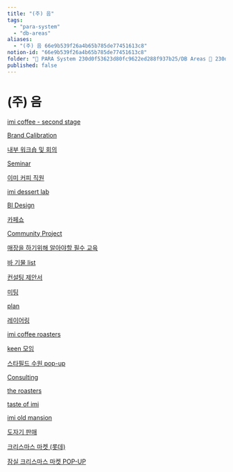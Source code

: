 ```yaml
---
title: "(주) 음"
tags:
  - "para-system"
  - "db-areas"
aliases:
  - "(주) 음 66e9b539f26a4b65b785de77451613c8"
notion-id: "66e9b539f26a4b65b785de77451613c8"
folder: "🚀 PARA System 230d0f53623d80fc9622ed288f937b25/DB Areas 🔲 230d0f53623d812fa0e9f500c4679623"
published: false
---
```


# (주) 음

[imi coffee - second stage]((주)%20%EC%9D%8C%2066e9b539f26a4b65b785de77451613c8/imi%20coffee%20-%20second%20stage%20e7dfb612887640d1b5fb68c0bb98ac6f.md)

[Brand Calibration]((주)%20%EC%9D%8C%2066e9b539f26a4b65b785de77451613c8/Brand%20Calibration%20b763e5f4a0d94fc0a1804daf2b4cbf05.md)

[내부 워크숍 및 회의]((주)%20%EC%9D%8C%2066e9b539f26a4b65b785de77451613c8/%EB%82%B4%EB%B6%80%20%EC%9B%8C%ED%81%AC%EC%88%8D%20%EB%B0%8F%20%ED%9A%8C%EC%9D%98%20c09642829cbb460caade3d89d7122a12.md)

[Seminar]((주)%20%EC%9D%8C%2066e9b539f26a4b65b785de77451613c8/Seminar%20fec8f8f2d3df47b1b21cd29d3a79973b.md)

[이미 커피 직원 ]((주)%20%EC%9D%8C%2066e9b539f26a4b65b785de77451613c8/%EC%9D%B4%EB%AF%B8%20%EC%BB%A4%ED%94%BC%20%EC%A7%81%EC%9B%90%2072083782ed1d490182936249bd6da0b0.md)

[imi dessert lab]((주)%20%EC%9D%8C%2066e9b539f26a4b65b785de77451613c8/imi%20dessert%20lab%205cede3390c36445e9a8d7929b28a2c5a.md)

[BI Design]((주)%20%EC%9D%8C%2066e9b539f26a4b65b785de77451613c8/BI%20Design%201dfc917cb3014f86b6ce626043889df1.md)

[카페쇼]((주)%20%EC%9D%8C%2066e9b539f26a4b65b785de77451613c8/%EC%B9%B4%ED%8E%98%EC%87%BC%20d5523d3286ac43f885e3942db25ee5d1.md)

[Community Project]((주)%20%EC%9D%8C%2066e9b539f26a4b65b785de77451613c8/Community%20Project%201f8ae95ccdce412ba687daea466526f2.md)

[매장을 하기위해 알아야할 필수 교육]((주)%20%EC%9D%8C%2066e9b539f26a4b65b785de77451613c8/%EB%A7%A4%EC%9E%A5%EC%9D%84%20%ED%95%98%EA%B8%B0%EC%9C%84%ED%95%B4%20%EC%95%8C%EC%95%84%EC%95%BC%ED%95%A0%20%ED%95%84%EC%88%98%20%EA%B5%90%EC%9C%A1%2085d528383a594c56b3eb6441eb66c443.md)

[바 기물 list]((주)%20%EC%9D%8C%2066e9b539f26a4b65b785de77451613c8/%EB%B0%94%20%EA%B8%B0%EB%AC%BC%20list%2097f0016ecdf14d898df4c42bc42b8afd.md)

[컨설팅 제안서]((주)%20%EC%9D%8C%2066e9b539f26a4b65b785de77451613c8/%EC%BB%A8%EC%84%A4%ED%8C%85%20%EC%A0%9C%EC%95%88%EC%84%9C%20ca09ca74f300494baa5f97074053b8d2.md)

[미팅]((주)%20%EC%9D%8C%2066e9b539f26a4b65b785de77451613c8/%EB%AF%B8%ED%8C%85%20aa657b2f43e64446957fc2d7f19798fa.md)

[plan]((주)%20%EC%9D%8C%2066e9b539f26a4b65b785de77451613c8/plan%2028d82bc3f301484db15d979687f79a7b.md)

[레이어링]((주)%20%EC%9D%8C%2066e9b539f26a4b65b785de77451613c8/%EB%A0%88%EC%9D%B4%EC%96%B4%EB%A7%81%2032ba473a610b4c55ad611ee162cc0e56.md)

[imi coffee roasters]((주)%20%EC%9D%8C%2066e9b539f26a4b65b785de77451613c8/imi%20coffee%20roasters%20248b175c63404d908ecd9fecbb0dc3e4.md)

[keen 모임]((주)%20%EC%9D%8C%2066e9b539f26a4b65b785de77451613c8/keen%20%EB%AA%A8%EC%9E%84%200b2d88b32ea248ef8351291c60c8b4f0.md)

[스타필드 수원 pop-up ]((주)%20%EC%9D%8C%2066e9b539f26a4b65b785de77451613c8/%EC%8A%A4%ED%83%80%ED%95%84%EB%93%9C%20%EC%88%98%EC%9B%90%20pop-up%2084ba6cb73a514385887e490166f300b2.md)

[Consulting]((주)%20%EC%9D%8C%2066e9b539f26a4b65b785de77451613c8/Consulting%202dc9598b52424ea9a92ed0b3cf650ae9.md)

[the roasters]((주)%20%EC%9D%8C%2066e9b539f26a4b65b785de77451613c8/the%20roasters%200c2b90a4832c4ecebba3b98c6edcee57.md)

[taste of imi]((주)%20%EC%9D%8C%2066e9b539f26a4b65b785de77451613c8/taste%20of%20imi%205f050d615ada4bd39418ed7831bbf8a6.md)

[imi old mansion]((주)%20%EC%9D%8C%2066e9b539f26a4b65b785de77451613c8/imi%20old%20mansion%204b7399e9df7949cd8438f8b27b469dc6.md)

[도자기 판매]((주)%20%EC%9D%8C%2066e9b539f26a4b65b785de77451613c8/%EB%8F%84%EC%9E%90%EA%B8%B0%20%ED%8C%90%EB%A7%A4%2011fd0f53623d807bb453f1230327f783.md)

[크리스마스 마켓 (롯데)]((주)%20%EC%9D%8C%2066e9b539f26a4b65b785de77451613c8/%ED%81%AC%EB%A6%AC%EC%8A%A4%EB%A7%88%EC%8A%A4%20%EB%A7%88%EC%BC%93%20(%EB%A1%AF%EB%8D%B0)%2010cd0f53623d802f9d94f066ed949c99.md)

[잠실 크리스마스 마켓 POP-UP]((주)%20%EC%9D%8C%2066e9b539f26a4b65b785de77451613c8/%EC%9E%A0%EC%8B%A4%20%ED%81%AC%EB%A6%AC%EC%8A%A4%EB%A7%88%EC%8A%A4%20%EB%A7%88%EC%BC%93%20POP-UP%2016dd0f53623d80ef871fd5c8b290275f.md)
